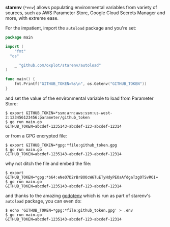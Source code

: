 **starenv** (`*env`) allows populating environmental variables from
variety of sources, such as AWS Parameter Store, Google Cloud Secrets
Manager and more, with extreme ease.

For the impatient, import the `autoload` package and you're set:

```go
package main

import (
	"fmt"
  "os"

	_ "github.com/oxplot/starenv/autoload"
)

func main() {
	fmt.Printf("GITHUB_TOKEN=%s\n", os.Getenv("GITHUB_TOKEN"))
}
```

and set the value of the environmental variable to load from Parameter
Store:

```
$ export GITHUB_TOKEN=*ssm:arn:aws:ssm:us-west-2:123456123456:parameter/github_token
$ go run main.go
GITHUB_TOKEN=abcdef-1235143-abcdef-123-abcdef-12314
```

or from a GPG encrypted file:

```
$ export GITHUB_TOKEN=*gpg:*file:github_token.gpg
$ go run main.go
GITHUB_TOKEN=abcdef-1235143-abcdef-123-abcdef-12314
```

why not ditch the file and embed the file:

```
$ export GITHUB_TOKEN=*gpg:*b64:eNeO7D2rBrBOOcW6TuETyHdyPEOaAfdgaTzgOTSvROI=
$ go run main.go
GITHUB_TOKEN=abcdef-1235143-abcdef-123-abcdef-12314
```

and thanks to the amazing [godotenv](https://github.com/joho/godotenv)
which is run as part of starenv's `autoload` package, you can even do:

```
$ echo 'GITHUB_TOKEN=*gpg:*file:github_token.gpg' > .env
$ go run main.go
GITHUB_TOKEN=abcdef-1235143-abcdef-123-abcdef-12314
```
